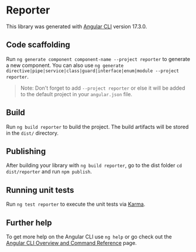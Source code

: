 # Reporter

This library was generated with [Angular CLI](https://github.com/angular/angular-cli) version 17.3.0.

## Code scaffolding

Run `ng generate component component-name --project reporter` to generate a new component. You can also use `ng generate directive|pipe|service|class|guard|interface|enum|module --project reporter`.
> Note: Don't forget to add `--project reporter` or else it will be added to the default project in your `angular.json` file. 

## Build

Run `ng build reporter` to build the project. The build artifacts will be stored in the `dist/` directory.

## Publishing

After building your library with `ng build reporter`, go to the dist folder `cd dist/reporter` and run `npm publish`.

## Running unit tests

Run `ng test reporter` to execute the unit tests via [Karma](https://karma-runner.github.io).

## Further help

To get more help on the Angular CLI use `ng help` or go check out the [Angular CLI Overview and Command Reference](https://angular.io/cli) page.
